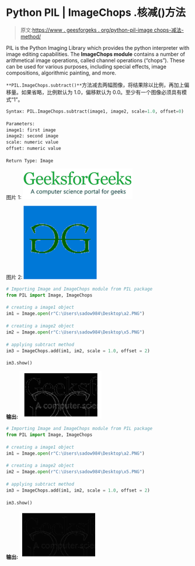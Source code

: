 # Python PIL | ImageChops .核减()方法

> 原文:[https://www . geesforgeks . org/python-pil-image chops-减法-method/](https://www.geeksforgeeks.org/python-pil-imagechops-subtract-method/)

PIL is the Python Imaging Library which provides the python interpreter with image editing capabilities. The **ImageChops module** contains a number of arithmetical image operations, called channel operations (“chops”). These can be used for various purposes, including special effects, image compositions, algorithmic painting, and more.

`**PIL.ImageChops.subtract()**`方法减去两幅图像，将结果除以比例，再加上偏移量。如果省略，比例默认为 1.0，偏移默认为 0.0。至少有一个图像必须具有模式“1”。

```py
Syntax: PIL.ImageChops.subtract(image1, image2, scale=1.0, offset=0)

Parameters:
image1: first image
image2: second image
scale: numeric value
offset: numeric value

Return Type: Image

```

图片 1:
![](img/4d1bd5c364d9eec579f058fc615f2263.png)

图片 2:
![](img/6cee4d89707d2caba1b2fcf8a0f8b8c9.png)

```py
# Importing Image and ImageChops module from PIL package  
from PIL import Image, ImageChops 

# creating a image1 object 
im1 = Image.open(r"C:\Users\sadow984\Desktop\a2.PNG") 

# creating a image2 object 
im2 = Image.open(r"C:\Users\sadow984\Desktop\x5.PNG") 

# applying subtract method 
im3 = ImageChops.add(im1, im2, scale = 1.0, offset = 2) 

im3.show() 
```

**输出:**
![](img/da8086c2c66faaa839da99ca52369008.png)

```py
# Importing Image and ImageChops module from PIL package  
from PIL import Image, ImageChops 

# creating a image1 object 
im1 = Image.open(r"C:\Users\sadow984\Desktop\a2.PNG") 

# creating a image2 object 
im2 = Image.open(r"C:\Users\sadow984\Desktop\x5.PNG") 

# applying subtract method 
im3 = ImageChops.add(im1, im2, scale = 1.0, offset = 2) 

im3.show() 
```

**输出:**
![](img/0a69d41e08ce33c51745519739503326.png)